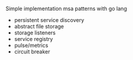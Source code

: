 Simple implementation msa patterns with go lang

- persistent service discovery
- abstract file storage 
- storage listeners
- service registry
- pulse/metrics
- circuit breaker
